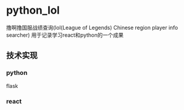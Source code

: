 # python_lol
撸啊撸国服战绩查询(lol(League of Legends) Chinese region player info searcher)
用于记录学习react和python的一个成果

## 技术实现

### python

flask

### react
